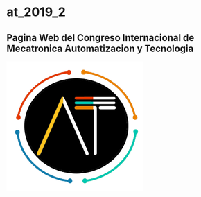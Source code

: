 # at_2019_2
<h2> Pagina Web del Congreso Internacional de Mecatronica Automatizacion y Tecnologia</h2>
<img src="./assets/at.png" alt="AT" height="300px" width="315px">
